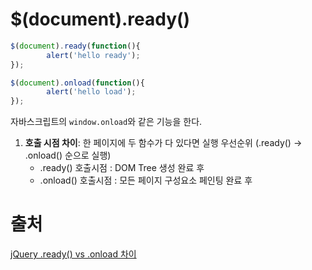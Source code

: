 # $(document).ready()

```javascript
$(document).ready(function(){
        alert('hello ready');
});

$(document).onload(function(){
        alert('hello load');
});
```

자바스크립트의 `window.onload`와 같은 기능을 한다.

1. **호출 시점 차이**: 한 페이지에 두 함수가 다 있다면 실행 우선순위 (.ready() → .onload() 순으로 실행)
    - .ready() 호출시점 : DOM Tree 생성 완료 후
    - .onload() 호출시점 : 모든 페이지 구성요소 페인팅 완료 후


# 출처
[jQuery .ready() vs .onload 차이](https://hahahoho5915.tistory.com/28)